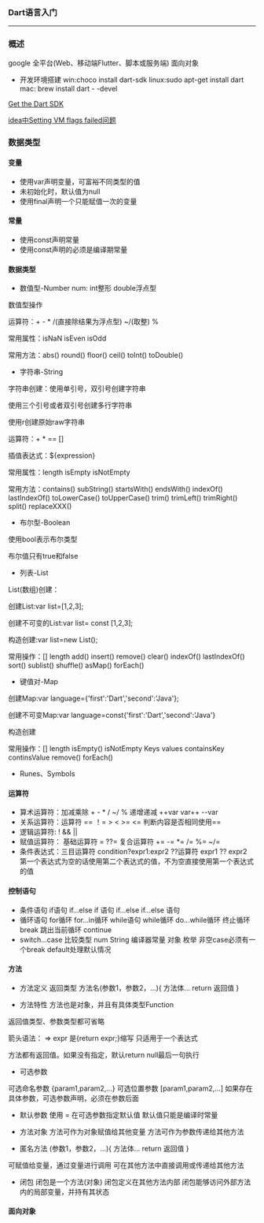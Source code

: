 ### Dart语言入门
---
### 概述
google 全平台(Web、移动端Flutter、脚本或服务端) 面向对象 

- 开发环境搭建 win:choco install dart-sdk
linux:sudo apt-get install dart
mac: brew install dart - -devel

[Get the Dart SDK](https://dart.dev/get-dart)

[idea中Setting VM flags failed问题](https://blog.csdn.net/oZhuiMeng123/article/details/90056326)

### 数据类型

#### 变量
- 使用var声明变量，可富裕不同类型的值
- 未初始化时，默认值为null
- 使用final声明一个只能赋值一次的变量

#### 常量
- 使用const声明常量
- 使用const声明的必须是编译期常量

#### 数据类型
- 数值型-Number 
num: int整形 double浮点型

数值型操作

运算符：+ - * /(直接除结果为浮点型)   ~/(取整) %

常用属性：isNaN isEven isOdd

常用方法：abs() round() floor() ceil() toInt() toDouble()

- 字符串-String

字符串创建：使用单引号，双引号创建字符串

使用三个引号或者双引号创建多行字符串

使用r创建原始raw字符串

运算符：+ * == []

插值表达式：${expression}

常用属性：length isEmpty isNotEmpty

常用方法：contains() subString() startsWith() endsWith()
indexOf() lastIndexOf() toLowerCase() toUpperCase() trim() trimLeft() trimRight() split() replaceXXX()  

- 布尔型-Boolean

使用bool表示布尔类型

布尔值只有true和false

- 列表-List

List(数组)创建：

创建List:var list=[1,2,3];

创建不可变的List:var list= const [1,2,3];

构造创建:var list=new List();

常用操作：[] length add() insert() remove() clear() indexOf() lastIndexOf() sort() sublist() shuffle() asMap() forEach() 

- 键值对-Map

创建Map:var language={'first':'Dart','second':'Java'};

创建不可变Map:var language=const{'first':'Dart','second':'Java'}

构造创建

常用操作：[] length isEmpty() isNotEmpty Keys values containsKey continsValue remove() forEach()

- Runes、Symbols

#### 运算符
- 算术运算符：加减乘除 + - * / ~/ % 递增递减 ++var var++ --var
- 关系运算符：运算符 == ！= > < >= <=  判断内容是否相同使用==
- 逻辑运算符: ! && ||
- 赋值运算符： 基础运算符 =  ??= 复合运算符 += -= *= /= %= ~/=
- 条件表达式：三目运算符 condition?expr1:expr2   ??运算符 expr1 ?? expr2 第一个表达式为空的话使用第二个表达式的值，不为空直接使用第一个表达式的值

#### 控制语句
- 条件语句 if语句 if...else if 语句 if...else if...else 语句
- 循环语句 for循环 for...in循环
    while语句 while循环 do...while循环
    终止循环 break  跳出当前循环 continue
- switch...case
比较类型 num String 编译器常量 对象 枚举
非空case必须有一个break
default处理默认情况

#### 方法
- 方法定义 
返回类型 方法名(参数1，参数2，...){
    方法体...
    return 返回值
}

- 方法特性
方法也是对象，并且有具体类型Function

返回值类型、参数类型都可省略

箭头语法： => expr 是{return expr;}缩写 只适用于一个表达式

方法都有返回值。如果没有指定，默认return null最后一句执行

- 可选参数

可选命名参数 {param1,param2,...}
可选位置参数 [param1,param2,...]
如果存在具体参数，可选参数声明，必须在参数后面  

- 默认参数
使用 = 在可选参数指定默认值
默认值只能是编译时常量

- 方法对象
方法可作为对象赋值给其他变量
方法可作为参数传递给其他方法

- 匿名方法
(参数1，参数2，...){
    方法体...
    return 返回值
}

可赋值给变量，通过变量进行调用
可在其他方法中直接调用或传递给其他方法

- 闭包
闭包是一个方法(对象)
闭包定义在其他方法内部
闭包能够访问外部方法内的局部变量，并持有其状态

#### 面向对象
